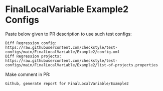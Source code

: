 # FinalLocalVariable Example2 Configs
Paste below given to PR description to use such test configs:
```
Diff Regression config: https://raw.githubusercontent.com/checkstyle/test-configs/main/FinalLocalVariable/Example2/config.xml
Diff Regression projects: https://raw.githubusercontent.com/checkstyle/test-configs/main/FinalLocalVariable/Example2/list-of-projects.properties
```
Make comment in PR:
```
Github, generate report for FinalLocalVariable/Example2
```
